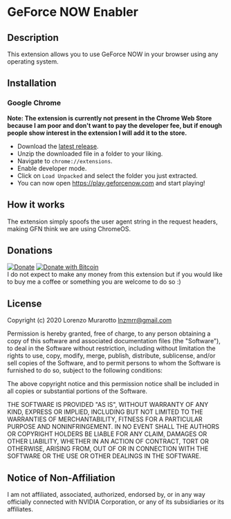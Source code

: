 # GeForce NOW Enabler

## Description

This extension allows you to use GeForce NOW in your browser using any operating system.

## Installation

### Google Chrome

**Note: The extension is currently not present in the Chrome Web Store because I am poor and don't want to pay the developer fee, but if enough people show interest in the extension I will add it to the store.**

- Download the [latest release](https://github.com/murar8/gfn-enabler/releases/latest/download/gfn-enabler.zip).
- Unzip the downloaded file in a folder to your liking.
- Navigate to `chrome://extensions`.
- Enable developer mode.
- Click on `Load Unpacked` and select the folder you just extracted.
- You can now open https://play.geforcenow.com and start playing!

## How it works

The extension simply spoofs the user agent string in the request headers, making GFN think we are using ChromeOS.

## Donations

[![Donate](https://img.shields.io/badge/Donate-PayPal-green.svg)](https://www.paypal.com/cgi-bin/webscr?cmd=_s-xclick&hosted_button_id=WW7VLKVE9YP8Q&source=url)
[![Donate with Bitcoin](https://en.cryptobadges.io/badge/micro/18Dskx2QPpFbjQgoh8jkX2eQA6ngz1Vi6V)](https://en.cryptobadges.io/donate/18Dskx2QPpFbjQgoh8jkX2eQA6ngz1Vi6V)\
I do not expect to make any money from this extension but if you would like to buy me a coffee or something you are welcome to do so :)

## License

Copyright (c) 2020 Lorenzo Murarotto <lnzmrr@gmail.com>

Permission is hereby granted, free of charge, to any person
obtaining a copy of this software and associated documentation
files (the "Software"), to deal in the Software without
restriction, including without limitation the rights to use,
copy, modify, merge, publish, distribute, sublicense, and/or sell
copies of the Software, and to permit persons to whom the
Software is furnished to do so, subject to the following
conditions:

The above copyright notice and this permission notice shall be
included in all copies or substantial portions of the Software.

THE SOFTWARE IS PROVIDED "AS IS", WITHOUT WARRANTY OF ANY KIND,
EXPRESS OR IMPLIED, INCLUDING BUT NOT LIMITED TO THE WARRANTIES
OF MERCHANTABILITY, FITNESS FOR A PARTICULAR PURPOSE AND
NONINFRINGEMENT. IN NO EVENT SHALL THE AUTHORS OR COPYRIGHT
HOLDERS BE LIABLE FOR ANY CLAIM, DAMAGES OR OTHER LIABILITY,
WHETHER IN AN ACTION OF CONTRACT, TORT OR OTHERWISE, ARISING
FROM, OUT OF OR IN CONNECTION WITH THE SOFTWARE OR THE USE OR
OTHER DEALINGS IN THE SOFTWARE.

## Notice of Non-Affiliation

I am not affiliated, associated, authorized, endorsed by, or in any way officially connected with NVIDIA Corporation, or any of its subsidiaries or its affiliates.
